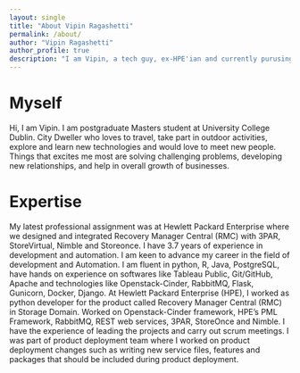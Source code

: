 ```yaml
---
layout: single
title: "About Vipin Ragashetti"
permalink: /about/
author: "Vipin Ragashetti"
author_profile: true
description: "I am Vipin, a tech guy, ex-HPE'ian and currently purusing Masters at University College Dublin."
---
```



# Myself
Hi, I am Vipin. I am postgraduate Masters student at University College Dublin.
City Dweller who loves to travel, take part in outdoor activities, explore and learn new technologies and would love to meet new people.
Things that excites me most are solving challenging problems, developing new relationships, and help in overall growth of businesses.



# Expertise
My latest professional assignment was at Hewlett Packard Enterprise where we designed and integrated
Recovery Manager Central (RMC) with 3PAR, StoreVirtual, Nimble and Storeonce.
I have 3.7 years of experience in development and automation.
I am keen to advance my career in the field of development and Automation.
I am fluent in python, R, Java, PostgreSQL, have hands on experience on softwares like Tableau Public, Git/GitHub,
Apache and technologies like Openstack-Cinder, RabbitMQ, Flask, Gunicorn, Docker, Django.
At Hewlett Packard Enterprise (HPE), I worked as python developer for the product called Recovery
Manager Central (RMC) in Storage Domain. Worked on Openstack-Cinder framework, HPE’s PML Framework,
RabbitMQ, REST web services, 3PAR, StoreOnce and Nimble. I have the experience of leading the projects and
carry out scrum meetings. I was part of product deployment team where I worked on product deployment changes
such as writing new service files, features and packages that should be included during product deployment.
